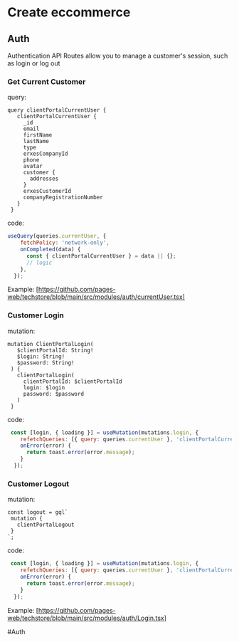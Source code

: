# Create eccommerce
## Auth
Authentication API Routes allow you to manage a customer's session, such as login or log out
### Get Current Customer
query:
 ```gql
 query clientPortalCurrentUser {
    clientPortalCurrentUser {
      _id
      email
      firstName
      lastName
      type
      erxesCompanyId
      phone
      avatar
      customer {
        addresses
      }
      erxesCustomerId
      companyRegistrationNumber
    }
  }
```
code:
```jsx
useQuery(queries.currentUser, {
    fetchPolicy: 'network-only',
    onCompleted(data) {
      const { clientPortalCurrentUser } = data || {};
      // logic
    },
  });
```
Example: [https://github.com/pages-web/techstore/blob/main/src/modules/auth/currentUser.tsx]

### Customer Login
mutation:
 ```gql
mutation ClientPortalLogin(
    $clientPortalId: String!
    $login: String!
    $password: String!
  ) {
    clientPortalLogin(
      clientPortalId: $clientPortalId
      login: $login
      password: $password
    )
  }
```
code:
```jsx
 const [login, { loading }] = useMutation(mutations.login, {
    refetchQueries: [{ query: queries.currentUser }, 'clientPortalCurrentUser'],
    onError(error) {
      return toast.error(error.message);
    }
  });
```
### Customer Logout
mutation:
 ```gql
const logout = gql`
  mutation {
    clientPortalLogout
  }
`;
```
code:
```jsx
 const [login, { loading }] = useMutation(mutations.login, {
    refetchQueries: [{ query: queries.currentUser }, 'clientPortalCurrentUser'],
    onError(error) {
      return toast.error(error.message);
    }
  });
```
Example: [https://github.com/pages-web/techstore/blob/main/src/modules/auth/Login.tsx]

#Auth


